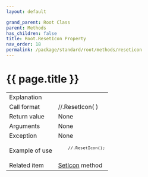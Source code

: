 ```yaml
---
layout: default

grand_parent: Root Class
parent: Methods
has_children: false
title: Root.ResetIcon Property
nav_order: 18
permalink: /package/standard/root/methods/reseticon
---
```

# {{ page.title }}

<table>
  <tr>
    <td>Explanation</td>
    <td colspan="2"></td>
  </tr>
  <tr>
    <td>Call format</td>
    <td colspan="2">//.ResetIcon( )</td>
  </tr>
  <tr>
    <td>Return value</td>
    <td colspan="2">None</td>
  </tr>  
  <tr>
    <td>Arguments</td>
    <td colspan="2">None</td>
  </tr>
  <tr>
    <td>Exception</td>
    <td colspan="2">None</td>
  </tr>
  <tr>
    <td>Example of use</td>
    <td colspan="2">
    <code><pre>
    //.ResetIcon();
    </pre></code></td>
  </tr>
  <tr>
    <td>Related item</td>
    <td colspan="2"><a href="/package/standard/root/methods/seticon">SetIcon</a> method</td>
  </tr>
</table>



